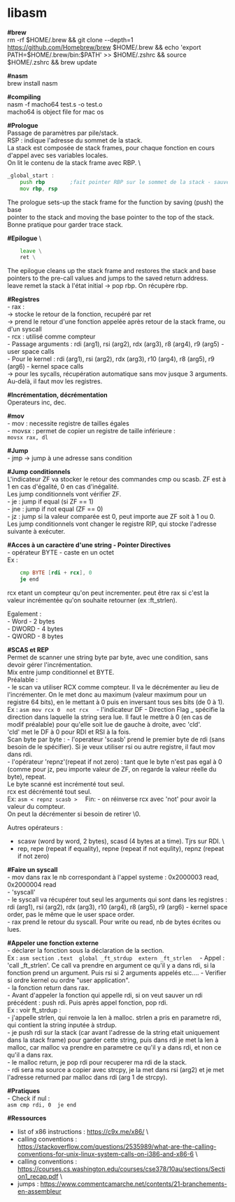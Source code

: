 # libasm
<strong>#brew</strong> \
rm -rf $HOME/.brew && git clone --depth=1 https://github.com/Homebrew/brew $HOME/.brew && echo 'export PATH=$HOME/.brew/bin:$PATH' >> $HOME/.zshrc && source $HOME/.zshrc && brew update 

<strong>#nasm</strong> \
brew install nasm 

<strong>#compiling</strong> \
nasm -f macho64 test.s -o test.o \
macho64 is object file for mac os 

<strong>#Prologue</strong> \
Passage de paramètres par pile/stack. \
RSP : indique l'adresse du sommet de la stack. \
La stack est composée de stack frames, pour chaque fonction en cours d'appel avec ses variables locales. \
On lit le contenu de la stack frame avec RBP. \
```asm
_global_start : 
	push rbp		;fait pointer RBP sur le sommet de la stack - sauvegarde 
	mov rbp, rsp 
```
The prologue sets-up the stack frame for the function by saving (push) the base \
pointer to the stack and moving the base pointer to the top of the stack. \
Bonne pratique pour garder trace stack. 

<strong>#Epilogue</strong> \
```asm
	leave \
	ret \
```
The epilogue cleans up the stack frame and restores the stack and base pointers to the pre-call values and jumps to the saved return address. \
leave remet la stack à l'état initial -> pop rbp. On récupère rbp.

<strong>#Registres</strong> \
	- rax : \
		-> stocke le retour de la fonction, recupéré par ret \
		-> prend le retour d'une fonction appelée après retour de la stack frame, ou d'un syscall \
	- rcx : utilisé comme compteur \
	- Passage arguments : rdi (arg1), rsi (arg2), rdx (arg3), r8 (arg4), r9 (arg5) - user space calls \
	- Pour le kernel : rdi (arg1), rsi (arg2), rdx (arg3), r10 (arg4), r8 (arg5), r9 (arg6) - kernel space calls \
		-> pour les sycalls, récupération automatique sans mov jusque 3 arguments. Au-delà, il faut mov les registres. 

<strong>#Incrémentation, décrémentation</strong> \
Operateurs inc, dec.

<strong>#mov</strong> \
	- mov : necessite registre de tailles égales \
	- movsx : permet de copier un registre de taille inférieure : <code> movsx rax, dl </code> 

<strong>#Jump</strong> \
	- jmp -> jump à une adresse sans condition

<strong>#Jump conditionnels</strong> \
L'indicateur ZF va stocker le retour des commandes cmp ou scasb. ZF est à 1 en cas d'égalité, 0 en cas d'inégalité. \
Les jump conditionnels vont vérifier ZF. \
	- je : jump if equal (si ZF == 1) \
	- jne : jump if not equal (ZF == 0) \
	- jz : jump si la valeur comparée est 0, peut importe aue ZF soit à 1 ou 0. \
Les jump conditionnels vont changer le registre RIP, qui stocke l'adresse suivante à exécuter.

<strong>#Acces à un caractère d'une string - Pointer Directives</strong> \
	- opérateur BYTE - caste en un octet \
Ex : 
```asm
	cmp BYTE [rdi + rcx], 0 
	je end 
```
rcx etant un compteur qu'on peut incrementer. peut être rax si c'est la valeur incrémentée qu'on souhaite retourner (ex :ft_strlen). 

Egalement : \
	- Word - 2 bytes \
	- DWORD - 4 bytes \
	- QWORD - 8 bytes 

<strong>#SCAS et REP</strong> \
Permet de scanner une string byte par byte, avec une condition, sans devoir gérer l'incrémentation. \
Mix entre jump conditionnel et BYTE. \
Préalable : \
	-	le scan va utiliser RCX comme compteur. Il va le décrémenter au lieu de l'incrémenter. On le met donc au maximum (valeur maximum pour un registre 64 bits), en le mettant à 0 puis en inversant tous ses bits (de 0 à 1). \
	Ex : 
	```asm
		mov rcx 0 
		not rcx 
	```
	-	l'indicateur DF - Direction Flag _ spécifie la direction dans laquelle la string sera lue. Il faut le mettre à 0 (en cas de modif préalable) pour qu'elle soit lue de gauche à droite, avec 'cld'. \
	'cld' met le DF à 0 pour RDI et RSI à la fois. \
Scan byte par byte :
	- l'operateur 'scasb' prend le premier byte de rdi (sans besoin de le spécifier). Si je veux utiliser rsi ou autre registre, il faut mov dans rdi. \
	- l'opérateur 'repnz'(repeat if not zero) : tant que le byte n'est pas egal à 0 (comme pour jz, peu importe valeur de ZF, on regarde la valeur réelle du byte), repeat. \
	Le byte scanné est incrémenté tout seul. \
	rcx est décrémenté tout seul. \
	Ex: 
	```asm
		< repnz scasb > 
	```
Fin:
	- on réinverse rcx avec 'not' pour avoir la valeur du compteur. \
	On peut la décrémenter si besoin de retirer \0. 

Autres opérateurs : 
- scasw (word by word, 2 bytes), scasd (4 bytes at a time). Tjrs sur RDI. \
- rep, repe (repeat if equality), repne (repeat if not equlity), repnz (repeat if not zero) 

<strong>#Faire un syscall</strong> \
	- mov dans rax le nb correspondant à l'appel systeme : 0x2000003 read, 0x2000004 read \
	- 'syscall' \
	- le syscall va récupérer tout seul les arguments qui sont dans les registres : rdi (arg1), rsi (arg2), rdx (arg3), r10 (arg4), r8 (arg5), r9 (arg6) - kernel space order, pas le même que le user space order. \
	- rax prend le retour du syscall. Pour write ou read, nb de bytes écrites ou lues. 

<strong>#Appeler une fonction externe</strong> \
	- déclarer la fonction sous la déclaration de la section. \
	Ex : 
	```asm
		section .text 
			global _ft_strdup 
			extern _ft_strlen 
	```
	- Appel : 'call _ft_strlen'. Ce call va prendre en argument ce qu'il y a dans rdi, si la fonction prend un argument. Puis rsi si 2 arguments appelés etc.... - Verifier si ordre kernel ou ordre "user application". \
	- la fonction return dans rax. \
	- Avant d'appeler la fonction qui appelle rdi, si on veut sauver un rdi précédent : push rdi. Puis après appel fonction, pop rdi. \
	Ex : voir ft_strdup :  \
		- j'appelle strlen, qui renvoie la len à malloc. strlen a pris en parametre rdi, qui contient la string inputée à strdup. \
		- je push rdi sur la stack (car avant l'adresse de la string etait uniquement dans la stack frame) pour garder cette string, puis dans rdi je met la len à malloc, car malloc va prendre en parametre ce qu'il y a dans rdi, et non ce qu'il a dans rax. \
		- le malloc return, je pop rdi pour recuperer ma rdi de la stack. \
		- rdi sera ma source a copier avec strcpy, je la met dans rsi (arg2) et je met l'adresse returned par malloc dans rdi (arg 1 de strcpy). 

<strong>#Pratiques</strong> \
	- Check if nul : \
	```asm
		cmp	rdi, 0 
		je end 
	```

<strong>#Ressources</strong> 
- list of x86 instructions : https://c9x.me/x86/ \
- calling conventions : https://stackoverflow.com/questions/2535989/what-are-the-calling-conventions-for-unix-linux-system-calls-on-i386-and-x86-6 \
- calling conventions : https://courses.cs.washington.edu/courses/cse378/10au/sections/Section1_recap.pdf \
- jumps : https://www.commentcamarche.net/contents/21-branchements-en-assembleur 

